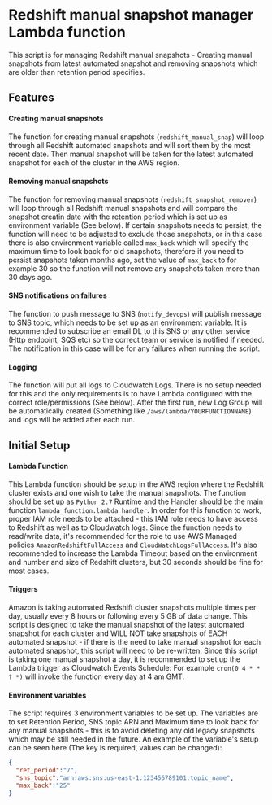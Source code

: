 Redshift manual snapshot manager Lambda function
=================================================

This script is for managing Redshift manual snapshots - Creating manual snapshots from latest automated snapshot and removing snapshots which are older than retention period specifies. 

Features
--------
#### Creating manual snapshots

The function for creating manual snapshots (`redshift_manual_snap`) will loop through all Redshift automated snapshots and will sort them by the most recent date. Then manual snapshot will be taken for the latest automated snapshot for each of the cluster in the AWS region.

#### Removing manual snapshots

The function for removing manual snapshots (`redshift_snapshot_remover`) will loop through all Redshift manual snapshots and will compare the snapshot creatin date with the retention period which is set up as environment variable (See below). If certain snapshots needs to persist, the function will need to be adjusted to exclude those snapshots, or in this case there is also environment variable called `max_back` which will specify the maximum time to look back for old snapshots, therefore if you need to persist snapshots taken months ago, set the value of `max_back` to for example 30 so the function will not remove any snapshots taken more than 30 days ago. 

#### SNS notifications on failures

The function to push message to SNS (`notify_devops`) will publish message to SNS topic, which needs to be set up as an environment variable. It is recommended to subscribe an email DL to this SNS or any other service (Http endpoint, SQS etc) so the correct team or service is notified if needed. The notification in this case will be for any failures when running the script. 

#### Logging

The function will put all logs to Cloudwatch Logs. There is no setup needed for this and the only requirements is to have Lambda configured with the correct role/permissions (See below). After the first run, new Log Group will be automatically created (Something like `/aws/lambda/YOURFUNCTIONNAME`) and logs will be added after each run. 

Initial Setup
-------------

#### Lambda Function

This Lambda function should be setup in the AWS region where the Redshift cluster exists and one wish to take the manual snapshots. The function should be set up as `Python 2.7` Runtime and the Handler should be the main function `lambda_function.lambda_handler`. In order for this function to work, proper IAM role needs to be attached - this IAM role needs to have access to Redshift as well as to Cloudwatch logs. Since the function needs to read/write data, it's recommended for the role to use AWS Managed policies `AmazonRedshiftFullAccess` and `CloudWatchLogsFullAccess`. It's also recommended to increase the Lambda Timeout based on the environment and number and size of Redshift clusters, but 30 seconds should be fine for most cases. 

#### Triggers

Amazon is taking automated Redshift cluster snapshots multiple times per day, usually every 8 hours or following every 5 GB of data change. This script is designed to take the manual snapshot of the latest automated snapshot for each cluster and WILL NOT take snapshots of EACH automated snapshot - if there is the need to take manual snapshot for each automated snapshot, this script will need to be re-written. Since this script is taking one manual snapshot a day, it is recommended to set up the Lambda trigger as Cloudwatch Events Schedule: For example `cron(0 4 * * ? *)` will invoke the function every day at 4 am GMT. 

#### Environment variables

The script requires 3 environment variables to be set up. The variables are to set Retention Period, SNS topic ARN and Maximum time to look back for any manual snapshots - this is to avoid deleting any old legacy snapshots which may be still needed in the future. An example of the variable's setup can be seen here (The key is required, values can be changed):

```json
{
  "ret_period":"7",
  "sns_topic":"arn:aws:sns:us-east-1:123456789101:topic_name",
  "max_back":"25"  
}
```

